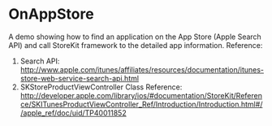 OnAppStore
==========

A demo showing how to find an application on the App Store (Apple Search API) and call StoreKit framework to the detailed app information.
Reference:
1. Search API: http://www.apple.com/itunes/affiliates/resources/documentation/itunes-store-web-service-search-api.html
2. SKStoreProductViewController Class Reference: http://developer.apple.com/library/ios/#documentation/StoreKit/Reference/SKITunesProductViewController_Ref/Introduction/Introduction.html#//apple_ref/doc/uid/TP40011852

